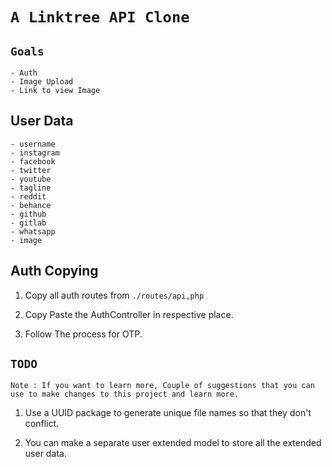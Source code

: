 # `A Linktree API Clone`

## `Goals`
    - Auth
    - Image Upload
    - Link to view Image

## User Data

    - username
    - instagram
    - facebook
    - twitter
    - youtube
    - tagline
    - reddit
    - behance
    - github
    - gitlab
    - whatsapp
    - image

## Auth Copying

1. Copy all auth routes from `./routes/api,php`

2. Copy Paste the AuthController in respective place.

3. Follow The process for OTP.

## `TODO`
    
    Note : If you want to learn more, Couple of suggestions that you can use to make changes to this project and learn more.
    
1.  Use a UUID package to generate unique file names so that they don't conflict.

2. You can make a separate user extended model to store all the extended user data.